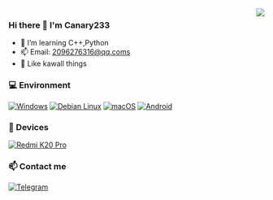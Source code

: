 <!--
**Canary233/Canary233** is a ✨ _special_ ✨ repository because its `README.md` (this file) appears on your GitHub profile.

Here are some ideas to get you started:

- 🔭 I’m currently working on ...
- 🌱 I’m currently learning Android
- 👯 I’m looking to collaborate on ...
- 🤔 I’m looking for help with ...
- 💬 Ask me about ...
- 📫 How to reach me: ...
- 😄 Pronouns: ...
- ⚡ Fun fact: ...
-->
<img align="right" src="https://github-readme-stats.vercel.app/api?username=Canary233&include_all_commits=true&show_icons=true&theme=buefy&count_private=true&hide_border=true" />

### Hi there 👋 I'm Canary233
- 🌱 I’m learning C++,Python
- 📫 Email: 2096276316@qq.coms
- 🥰 Like kawall things

### 💻 Environment
[![Windows](https://img.shields.io/badge/Windows-00BBFF?style=flat-square&logo=Windows&logoColor=FFFFFF&labelColor=00BBFF)](https://www.microsoft.com/windows10)
[![Debian Linux](https://img.shields.io/badge/Debian%20bullseye-00BBFF?style=flat-square&logo=Debian&logoColor=AA3E22&labelColor=00BBFF)](https://www.debian.org/)
[![macOS](https://img.shields.io/badge/macOS-4F4F4F?style=flat-square&logo=apple&logoColor=FFFFFF&labelColor=4F4F4F)](https://www.apple.com/macos/big-sur/)
[![Android](https://img.shields.io/badge/Android-00C000?style=flat-square&logo=android&logoColor=FFFFFF&labelColor=00C000)](https://www.android.com/android-12/)

### 📱 Devices
[![Redmi K20 Pro ](https://img.shields.io/badge/Redmi%20K20%20Pro-fd4900?style=flat-square&logo=xiaomi&logoColor=ffffff)](https://www.mi.com/redmik20pro)

### 📫 Contact me
[![Telegram](https://img.shields.io/badge/%40XieFox-0088CC?style=flat-square&logo=telegram&logoColor=FFFFFF&labelColor=0088CC)](https://t.me/Canary233)

